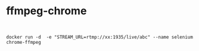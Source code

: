 # ffmpeg-chrome

```

  
docker run -d  -e "STREAM_URL=rtmp://xx:1935/live/abc" --name selenium chrome-ffmpeg
```
